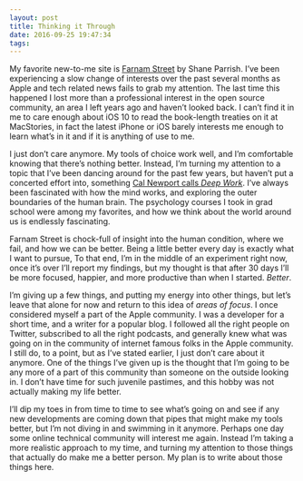 ```yaml
---
layout: post
title: Thinking it Through
date: 2016-09-25 19:47:34
tags: 
---
```


My favorite new-to-me site is [Farnam Street][1] by Shane Parrish. I’ve been experiencing a slow change of interests over the past several months as Apple and tech related news fails to grab my attention. The last time this happened I lost more than a professional interest in the open source community, an area I left years ago and haven’t looked back. I can’t find it in me to care enough about iOS 10 to read the book-length treaties on it at MacStories, in fact the latest iPhone or iOS barely interests me enough to learn what’s in it and if it is anything of use to me. 

I just don’t care anymore. My tools of choice work well, and I’m comfortable knowing that there’s nothing better. Instead, I’m turning my attention to a topic that I’ve been dancing around for the past few years, but haven’t put a concerted effort into, something [Cal Newport calls *Deep Work*][2]. I’ve always been fascinated with how the mind works, and exploring the outer boundaries of the human brain. The psychology courses I took in grad school were among my favorites, and how we think about the world around us is endlessly fascinating. 

Farnam Street is chock-full of insight into the human condition, where we fail, and how we can be better. Being a little better every day is exactly what I want to pursue, To that end, I’m in the middle of an experiment right now, once it’s over I’ll report my findings, but my thought is that after 30 days I’ll be more focused, happier, and more productive than when I started. *Better*. 

I’m giving up a few things, and putting my energy into other things, but let’s leave that alone for now and return to this idea of *areas of focus*. I once considered myself a part of the Apple community. I was a developer for a short time, and a writer for a popular blog. I followed all the right people on Twitter, subscribed to all the right podcasts, and generally knew what was going on in the community of internet famous folks in the Apple community. I still do, to a point, but as I’ve stated earlier, I just don’t care about it anymore. One of the things I’ve given up is the thought that I’m going to be any more of a part of this community than someone on the outside looking in. I don’t have time for such juvenile pastimes, and this hobby was not actually making my life better. 

I’ll dip my toes in from time to time to see what’s going on and see if any new developments are coming down that pipes that might make my tools better, but I’m not diving in and swimming in it anymore. Perhaps one day some online technical community will interest me again. Instead I’m taking a more realistic approach to my time, and turning my attention to those things that actually do make me a better person. My plan is to write about those things here.

[1]:	https://www.farnamstreetblog.com
[2]:	http://calnewport.com/books/deep-work/
